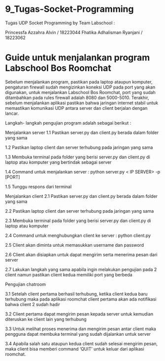 # 9_Tugas-Socket-Programming
Tugas UDP Socket Programming by Team Labschool :

Princessfa Azzahra Alvin / 18223044
Fhatika Adhalisman Ryanjani / 18223062


# Guide untuk menjalankan program Labschool Bos Roomchat
Sebelum menjalankan program, pastikan pada laptop ataupun komputer, pengaturan firewall sudah mengizinkan koneksi UDP pada port yang akan digunakan, untuk menjalankan Labschool Bos Roomchat, port yang sudah ditambahkan pada rules firewall adalah 8080 dan 5000-5010. Terakhir, sebelum menjalankan aplikasi pastikan bahwa jaringan internet stabil untuk memastikan komunikasi UDP antara server dan client berjalan dengan lancar.

Langkah- langkah pengujian program adalah sebagai berikut : 

Menjalankan server
1.1 Pastikan server.py dan client.py berada dalam folder yang sama

1.2 Pastikan laptop client dan server terhubung pada jaringan yang sama

1.3 Membuka terminal pada folder yang berisi server.py dan client.py di laptop atau komputer yang bertindak sebagai server

1.4 Command untuk menjalankan server : 
      python server.py < IP SERVER> -p [PORT]
      
1.5 Tunggu respons dari terminal 


Menjalankan client
2.1 Pastikan server.py dan client.py berada dalam folder yang sama

2.2 Pastikan laptop client dan server terhubung pada jaringan yang sama

2.3 Membuka terminal pada folder yang berisi server.py dan client.py di laptop atau komputer

2.4 Command untuk menghubungkan client ke server : 
      python client.py <IP SERVER> <PORT SERVER> <PORT CLIENT>

2.5 Client akan diminta untuk memasukkan username dan password

2.6 Client akan disiapkan untuk dapat mengirim serta menerima pesan dari server

2.7 Lakukan langkah yang sama apabila ingin melakukan pengujian pada 2 client namun
pastikan client kedua memiliki port yang berbeda


Pengujian chatroom

3.1 Setelah client pertama berhasil terhubung, ketika client kedua baru terhubung maka 
pada aplikasi roomchat client pertama akan ada notifikasi bahwa client 2 sudah hadir
      
3.2 Client pertama dapat mengirim pesan kepada server untuk kemudian diteruskan ke 
client lain yang terhubung

3.3 Untuk melihat proses menerima dan mengirim pesan antar client maka pengguna 
 dapat membuka terminal yang sudah dijalankan untuk server
 
3.4 Apabila salah satu ataupun kedua client sudah selesai mengirim pesan, maka client
bisa memberi command ‘QUIT’ untuk keluar dari aplikasi roomchat.
